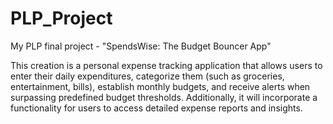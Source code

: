 # PLP_Project
My PLP final project - "SpendsWise: The Budget Bouncer App"

This creation is a personal expense tracking application that allows users to enter their daily expenditures, categorize them (such as groceries, entertainment, bills), establish monthly budgets, and receive alerts when surpassing predefined budget thresholds. Additionally, it will incorporate a functionality for users to access detailed expense reports and insights.
